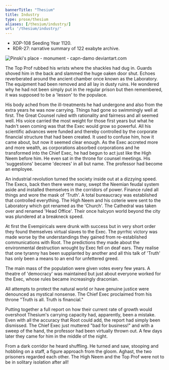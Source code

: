 ```yaml
---
bannerTitle: "Thesium" 
title: Industry
type: prose/thesium
aliases: [/thesium/industry/]
url: '/thesium/industry/'
---
```


<div class="data">

- XOP-108 Seeding Year 1120.
- RDR-27: narrative summary of 122 exabyte archive.  

</div>


![Pinski's place - monument - capn-damo deviantart.com](/images/thesium/pinski-monument.jpg)

The Top Prof rubbed his wrists where the shackles had dug in. Guards shoved him
in the back and slammed the huge oaken door shut. Echoes reverberated around the
ancient chamber once known as the Laboratory. The equipment had been removed and
all lay in dusty ruins. He wondered why he had not been simply put in the
regular prison but then remembered, it was supposed to be a 'lesson' to the
populace.

His body ached from the ill-treatments he had undergone and also from the extra
years he was now carrying. Things had gone so swimmingly well at first. The
Great Counsel ruled with rationality and fairness and all seemed well. His
voice carried the most weight for those first years but what he hadn't seen
coming was that the Exec would grow so powerful. All his scientific advances
were funded and thereby controlled by the corporate financial structure that
had been created. It used to confuse him, how it came about, but now it seemed
clear enough. As the Exec accreted more and more wealth, as corporations
absorbed corporations and he transformed into the Chief Exec, he had begun to
act just like the High Neem before him. He even sat in the throne for counsel
meetings. His 'suggestions' became 'decrees' in all but name. The professor had
become an employee.

An industrial revolution turned the society inside out at a dizzying speed. The
Execs, back then there were many, swept the Neemian feudal system aside and
installed themselves in the corridors of power. Finance ruled all things and
wore the mask of 'Truth'. A total bureaucracy was established that controlled
everything. The High Neem and his coterie were sent to the Laboratory which got
renamed as the 'Church'. The Cathedral was taken over and renamed 'Head
Office'. Their once halcyon world beyond the city was plundered at a breakneck
speed.

At first the Evempiricals were drunk with success but in very short order they
found themselves virtual slaves to the Exec. The pyrrhic victory was made worse
by the understandings they gained from re-established communications with Root.
The predictions they made about the environmental destruction wrought by Exec
fell on deaf ears. They realise that one tyranny has been supplanted by another
and all this talk of 'Truth' has only been a means to an end for unfettered greed.

The main mass of the population were given votes every few years. A theatre of
'democracy' was maintained but just about everyone worked for the Exec, whose
rules became increasingly draconian.

All attempts to protect the natural world or have genuine justice were denounced
as mystical nonsense. The Chief Exec proclaimed from his throne "Truth is all.
Truth is financial."

Putting together a full report on how their current rate of growth would
overshoot Thesium's carrying capacity had, apparently, been a mistake. Even
with all the accuracy that Root could add, the report had simply been
dismissed. The Chief Exec just muttered "bad for business!" and with a sweep of
the hand, the professor had been virtually thrown out. A few days later they
came for him in the middle of the night.

From a dark corridor he heard shuffling. He turned and saw, stooping and
hobbling on a staff, a figure approach from the gloom. Aghast, the two prisoners
regarded each other. The High Neem and the Top Prof were not to be in solitary
isolation after all!
